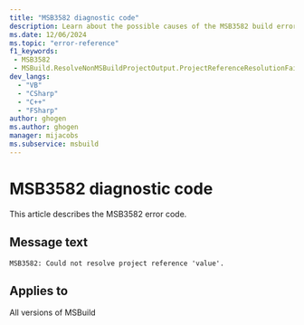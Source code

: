 ```yaml
---
title: "MSB3582 diagnostic code"
description: Learn about the possible causes of the MSB3582 build error, and get troubleshooting tips.
ms.date: 12/06/2024
ms.topic: "error-reference"
f1_keywords:
 - MSB3582
 - MSBuild.ResolveNonMSBuildProjectOutput.ProjectReferenceResolutionFailure
dev_langs:
  - "VB"
  - "CSharp"
  - "C++"
  - "FSharp"
author: ghogen
ms.author: ghogen
manager: mijacobs
ms.subservice: msbuild
---
```


# MSB3582 diagnostic code

<!-- :::ErrorDefinitionDescription::: -->
<!-- :::editable-content name="introDescription"::: -->
This article describes the MSB3582 error code.
<!-- :::editable-content-end::: -->

## Message text

`MSB3582: Could not resolve project reference 'value'.`

<!-- :::editable-content name="postOutputDescription"::: -->
<!--
{StrBegin="MSB3582: "}
-->
<!-- :::editable-content-end::: -->
<!-- :::ErrorDefinitionDescription-end::: -->

## Applies to

All versions of MSBuild
